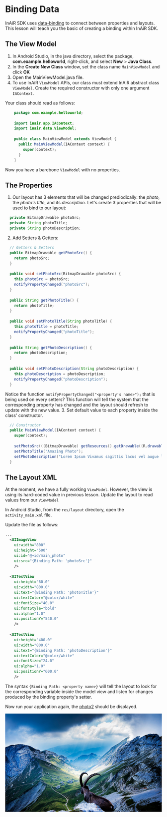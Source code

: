 Binding Data
============

InAiR SDK uses [data-binding](https://msdn.microsoft.com/en-us/library/ms752347%28v=vs.100%29.aspx) to connect between properties and layouts. This lesson will teach you the basic of creating a binding within InAiR SDK.

The View Model
--------------
1. In Android Studio, in the java directory, select the package, __com.example.helloworld__, right-click, and select __New__ > __Java Class__.
2. In the __Create New Class__ window, set the class name `MainViewModel` and click __OK__
3. Open the MainViewModel.java file.
4. To use InAiR `ViewModel` APIs, our class must extend InAiR abstract class `ViewModel`. Create the required constructor with only one argument `IAContext`. 

Your class should read as follows:
```java
    package com.example.helloworld;
    
    import inair.app.IAContext;
    import inair.data.ViewModel;
    
    public class MainViewModel extends ViewModel {
      public MainViewModel(IAContext context) {
        super(context);
      }
    }
```
Now you have a barebone `ViewModel` with no properties. 

The Properties
--------------

1. Our layout has 3 elements that will be changed prediodically: the _photo_, the _photo's title_, and its _description_. Let's create 3 properties that will be used to bind to our layout:
```java
  private BitmapDrawable photoSrc;
  private String photoTitle;
  private String photoDescription;
```
2. Add Setters & Getters:
```java
  // Getters & Setters
  public BitmapDrawable getPhotoSrc() {
    return photoSrc;
  }

  public void setPhotoSrc(BitmapDrawable photoSrc) {
    this.photoSrc = photoSrc;
    notifyPropertyChanged("photoSrc");
  }

  public String getPhotoTitle() {
    return photoTitle;
  }

  public void setPhotoTitle(String photoTitle) {
    this.photoTitle = photoTitle;
    notifyPropertyChanged("photoTitle");
  }

  public String getPhotoDescription() {
    return photoDescription;
  }

  public void setPhotoDescription(String photoDescription) {
    this.photoDescription = photoDescription;
    notifyPropertyChanged("photoDescription");
  }
```
Notice the function `notifyPropertyChanged("<property's name>");` that is being used on every setters? This function will tell the system that the corresponding property has changed and the layout should refresh to update with the new value.
3. Set default value to each property inside the class' constructor.
```java
  // Constructor
  public MainViewModel(IAContext context) {
    super(context);

    setPhotoSrc(((BitmapDrawable) getResources().getDrawable((R.drawable.photo2))));
    setPhotoTitle("Amazing Photo");
    setPhotoDescription("Lorem Ipsum Vivamus sagittis lacus vel augue laoreet rutrum faucibus dolor auctor. Donec sed odio dui.");
  }
```

The Layout XML
--------------

At the moment, we have a fully working `ViewModel`. However, the view is using its hard-coded value in previous lesson. Update the layout to read values from our `ViewModel`

In Android Studio, from the `res/layout` directory, open the `activity_main.xml` file.

Update the file as follows:

```xml
...
  <UIImageView
    ui:width="800"
    ui:height="500"
    ui:id="@+id/main_photo"
    ui:src="{Binding Path: 'photoSrc'}"
    />

  <UITextView
    ui:height="60.0"
    ui:width="800.0"
    ui:text="{Binding Path: 'photoTitle'}"
    ui:textColor="@color/white"
    ui:fontSize="40.0"
    ui:fontStyle="bold"
    ui:alpha="1.0"
    ui:positionY="540.0"
    />

  <UITextView
    ui:height="400.0"
    ui:width="800.0"
    ui:text="{Binding Path: 'photoDescription'}"
    ui:textColor="@color/white"
    ui:fontSize="24.0"
    ui:alpha="1.0"
    ui:positionY="600.0"
    />
```

The syntax `{Binding Path: <property name>}` will tell the layout to look for the corresponding variable inside the model view and listen for changes produced by the binding property's setter.

Now run your application again, the [photo2](../images/photo2.jpg) should be displayed.

![Photo 2](../../images/photo2.jpg)

